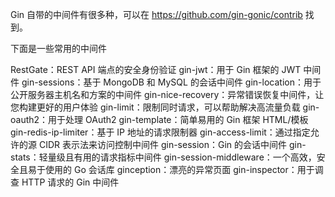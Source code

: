 Gin 自带的中间件有很多种，可以在 https://github.com/gin-gonic/contrib 找到。

下面是一些常用的中间件

RestGate：REST API 端点的安全身份验证
gin-jwt：用于 Gin 框架的 JWT 中间件
gin-sessions：基于 MongoDB 和 MySQL 的会话中间件
gin-location：用于公开服务器主机名和方案的中间件
gin-nice-recovery：异常错误恢复中间件，让您构建更好的用户体验
gin-limit：限制同时请求，可以帮助解决高流量负载
gin-oauth2：用于处理 OAuth2
gin-template：简单易用的 Gin 框架 HTML/模板
gin-redis-ip-limiter：基于 IP 地址的请求限制器
gin-access-limit：通过指定允许的源 CIDR 表示法来访问控制中间件
gin-session：Gin 的会话中间件
gin-stats：轻量级且有用的请求指标中间件
gin-session-middleware：一个高效，安全且易于使用的 Go 会话库
ginception：漂亮的异常页面
gin-inspector：用于调查 HTTP 请求的 Gin 中间件